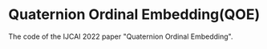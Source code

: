 # Quaternion Ordinal Embedding(QOE)
The code of the IJCAI 2022 paper "Quaternion Ordinal Embedding".
